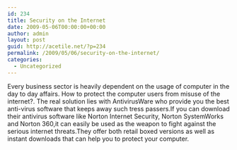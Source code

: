 ```yaml
---
id: 234
title: Security on the Internet
date: 2009-05-06T00:00:00+00:00
author: admin
layout: post
guid: http://acetile.net/?p=234
permalink: /2009/05/06/security-on-the-internet/
categories:
  - Uncategorized
---
```

Every business sector is heavily dependent on the usage of computer in the day to day affairs. How to protect the computer users from misuse of the internet?. The real solution lies with AntivirusWare who provide you the best anti-virus software that keeps away such tress passers.If you can download their antivirus software like Norton Internet Security, Norton SystemWorks and Norton 360,it can easily be used as the weapon to fight against the serious internet threats.They offer both retail boxed versions as well as instant downloads that can help you to protect your computer.